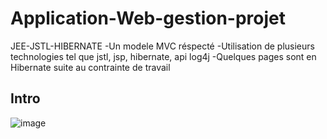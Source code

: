# Application-Web-gestion-projet
JEE-JSTL-HIBERNATE
-Un modele MVC réspecté
-Utilisation de plusieurs technologies tel que jstl, jsp, hibernate, api log4j 
-Quelques pages sont en Hibernate suite au contrainte de travail 
## Intro

![image](https://user-images.githubusercontent.com/45466806/59231859-11d7d680-8bda-11e9-8c5f-5bd7336dfe66.png)
